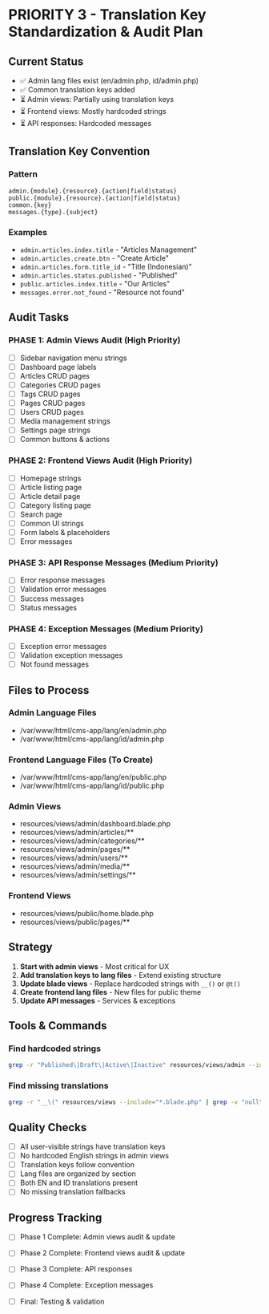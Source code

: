 # PRIORITY 3 - Translation Key Standardization & Audit Plan

## Current Status

- ✅ Admin lang files exist (en/admin.php, id/admin.php)
- ✅ Common translation keys added
- ⏳ Admin views: Partially using translation keys
- ⏳ Frontend views: Mostly hardcoded strings
- ⏳ API responses: Hardcoded messages

## Translation Key Convention

### Pattern
```
admin.{module}.{resource}.{action|field|status}
public.{module}.{resource}.{action|field|status}
common.{key}
messages.{type}.{subject}
```

### Examples
- `admin.articles.index.title` - "Articles Management"
- `admin.articles.create.btn` - "Create Article"
- `admin.articles.form.title_id` - "Title (Indonesian)"
- `admin.articles.status.published` - "Published"
- `public.articles.index.title` - "Our Articles"
- `messages.error.not_found` - "Resource not found"

## Audit Tasks

### PHASE 1: Admin Views Audit (High Priority)
- [ ] Sidebar navigation menu strings
- [ ] Dashboard page labels
- [ ] Articles CRUD pages
- [ ] Categories CRUD pages
- [ ] Tags CRUD pages
- [ ] Pages CRUD pages
- [ ] Users CRUD pages
- [ ] Media management strings
- [ ] Settings page strings
- [ ] Common buttons & actions

### PHASE 2: Frontend Views Audit (High Priority)
- [ ] Homepage strings
- [ ] Article listing page
- [ ] Article detail page
- [ ] Category listing page
- [ ] Search page
- [ ] Common UI strings
- [ ] Form labels & placeholders
- [ ] Error messages

### PHASE 3: API Response Messages (Medium Priority)
- [ ] Error response messages
- [ ] Validation error messages
- [ ] Success messages
- [ ] Status messages

### PHASE 4: Exception Messages (Medium Priority)
- [ ] Exception error messages
- [ ] Validation exception messages
- [ ] Not found messages

## Files to Process

### Admin Language Files
- /var/www/html/cms-app/lang/en/admin.php
- /var/www/html/cms-app/lang/id/admin.php

### Frontend Language Files (To Create)
- /var/www/html/cms-app/lang/en/public.php
- /var/www/html/cms-app/lang/id/public.php

### Admin Views
- resources/views/admin/dashboard.blade.php
- resources/views/admin/articles/**
- resources/views/admin/categories/**
- resources/views/admin/pages/**
- resources/views/admin/users/**
- resources/views/admin/media/**
- resources/views/admin/settings/**

### Frontend Views
- resources/views/public/home.blade.php
- resources/views/public/pages/**

## Strategy

1. **Start with admin views** - Most critical for UX
2. **Add translation keys to lang files** - Extend existing structure
3. **Update blade views** - Replace hardcoded strings with `__()` or `@t()`
4. **Create frontend lang files** - New files for public theme
5. **Update API messages** - Services & exceptions

## Tools & Commands

### Find hardcoded strings
```bash
grep -r "Published\|Draft\|Active\|Inactive" resources/views/admin --include="*.blade.php"
```

### Find missing translations
```bash
grep -r "__\(" resources/views --include="*.blade.php" | grep -v "null\|namespace"
```

## Quality Checks

- [ ] All user-visible strings have translation keys
- [ ] No hardcoded English strings in admin views
- [ ] Translation keys follow convention
- [ ] Lang files are organized by section
- [ ] Both EN and ID translations present
- [ ] No missing translation fallbacks

## Progress Tracking

- [ ] Phase 1 Complete: Admin views audit & update
- [ ] Phase 2 Complete: Frontend views audit & update
- [ ] Phase 3 Complete: API responses
- [ ] Phase 4 Complete: Exception messages
- [ ] Final: Testing & validation

